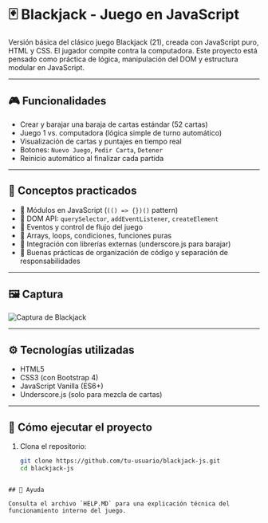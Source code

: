 # 🃏 Blackjack - Juego en JavaScript

Versión básica del clásico juego Blackjack (21), creada con JavaScript puro, HTML y CSS. El jugador compite contra la computadora. Este proyecto está pensado como práctica de lógica, manipulación del DOM y estructura modular en JavaScript.

---

## 🎮 Funcionalidades

- Crear y barajar una baraja de cartas estándar (52 cartas)
- Juego 1 vs. computadora (lógica simple de turno automático)
- Visualización de cartas y puntajes en tiempo real
- Botones: `Nuevo Juego`, `Pedir Carta`, `Detener`
- Reinicio automático al finalizar cada partida

---

## 🧠 Conceptos practicados

- 🔹 Módulos en JavaScript (`(() => {})()` pattern)
- 🔹 DOM API: `querySelector`, `addEventListener`, `createElement`
- 🔹 Eventos y control de flujo del juego
- 🔹 Arrays, loops, condiciones, funciones puras
- 🔹 Integración con librerías externas (underscore.js para barajar)
- 🔹 Buenas prácticas de organización de código y separación de responsabilidades

---

## 🖼️ Captura

![Captura de Blackjack](./assets/img/captura.png) <!-- Puedes agregar una imagen si tienes -->

---

## ⚙️ Tecnologías utilizadas

- HTML5
- CSS3 (con Bootstrap 4)
- JavaScript Vanilla (ES6+)
- Underscore.js (solo para mezcla de cartas)

---

## 🚀 Cómo ejecutar el proyecto

1. Clona el repositorio:
   ```bash
   git clone https://github.com/tu-usuario/blackjack-js.git
   cd blackjack-js

```

## 📄 Ayuda

Consulta el archivo `HELP.MD` para una explicación técnica del funcionamiento interno del juego.
